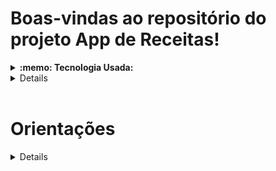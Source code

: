 # Boas-vindas ao repositório do projeto App de Receitas!

<details>
  <summary><strong>:memo: Tecnologia Usada: </strong></summary><br />
  
  React,
  Hooks customizados,
  Redux Toolkit,
  Twind e css,
  test em Jest.

</details>

<details>
 
  * Este Projeto foi desenvolvido em grupo: @marcos2872, @lcsrbr, @thiagolvr, @joaorfp

  * Em`9` dias de projeto;

</details><br />

# Orientações

 <details>
Organizamos as atividades em grupo com a ferramenta Trello
</details>


